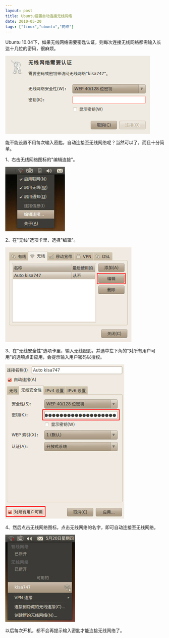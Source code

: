 ```yaml
---
layout: post
title: Ubuntu设置自动连接无线网络
date: 2010-05-20
tags: ["linux","ubuntu","网络"]
---
```


Ubuntu 10.04下，如果无线网络需要密匙认证，则每次连接无线网络都需输入长达十几位的密码，很麻烦。

![ubuntu无线设置](img/2010/052000.png)

能不能设置不用每次输入密匙，自动连接至无线网络呢？当然可以了，而且十分简单。

<!--more-->

1、右击无线网络图标的"编辑连接"。

![052001](img/2010/052001.jpg)

2、在"无线"选项卡里，选择"编辑"。

![052002](img/2010/052002.jpg)

3、在"无线安全性"选项卡里，输入无线密匙，并选中左下角的"对所有用户可用"的选项点击应用，会提示输入用户密码以授权。

![052003](img/2010/052003.jpg)

4、然后点击无线网络图标，点击无线网络的名字，即可自动连接至无线网络。

![052004](img/2010/052004.jpg)

以后每次开机，都不会再提示输入密匙才能连接无线网络了。